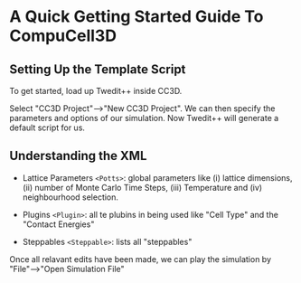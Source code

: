 # A Quick Getting Started Guide To CompuCell3D

## Setting Up the Template Script 

To get started, load up Twedit++ inside CC3D.


Select "CC3D Project"-->"New CC3D Project". We can then specify the parameters and options of our simulation. Now Twedit++ will generate a default script for us.

## Understanding the XML

- Lattice Parameters `<Potts>`: global parameters like (i) lattice dimensions, (ii) number of Monte Carlo Time Steps, (iii) Temperature and (iv) neighbourhood selection.

- Plugins `<Plugin>`: all te plubins in being used like "Cell Type" and the "Contact Energies"

- Steppables `<Steppable>`: lists all "steppables"

Once all relavant edits have been made, we can play the simulation by "File"-->"Open Simulation File"
